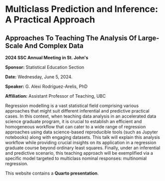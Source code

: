# Multiclass Prediction and Inference: A Practical Approach

## Approaches To Teaching The Analysis Of Large-Scale And Complex Data

**2024 SSC Annual Meeting in St. John's**

**Sponsor:** Statistical Education Section

**Date:** Wednesday, June 5, 2024.

**Speaker:** G. Alexi Rodríguez-Arelis, PhD

**Affiliation:** Assistant Professor of Teaching, UBC

Regression modelling is a vast statistical field comprising various approaches that might suit different inferential and predictive practical cases. In this context, when teaching data analysis in an accelerated data science graduate program, it is crucial to establish an efficient and homogeneous workflow that can cater to a wide range of regression approaches using data science-based reproducible tools (such as Jupyter notebooks) along with engaging datasets. This talk will explain this analysis workflow while providing crucial insights on its application in a regression graduate course beyond ordinary least squares. Finally, under an inferential and predictive scenario, this teaching approach will be exemplified via a specific model targeted to multiclass nominal responses: multinomial regression.

This website contains a **Quarto presentation**.
